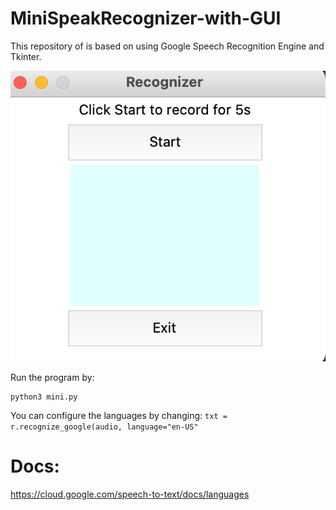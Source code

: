 # MiniSpeakRecognizer-with-GUI

This repository of is based on using Google Speech Recognition Engine and Tkinter.

![plot](https://github.com/Chrischrislch/MiniSpeakRecognizer-with-GUI/blob/main/Screenshot%202021-11-13%20at%206.05.34%20PM.png)

Run the program by:
```
python3 mini.py
```
You can configure the languages by changing:
```txt = r.recognize_google(audio, language="en-US"```

# Docs:
https://cloud.google.com/speech-to-text/docs/languages
